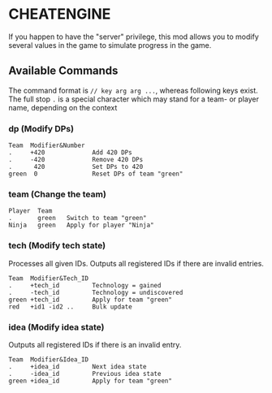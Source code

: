 # CHEATENGINE


If you happen to have the "server" privilege, this mod allows you to modify
several values in the game to simulate progress in the game.


## Available Commands

The command format is `// key arg arg ...`, whereas following keys exist.
The full stop `.` is a special character which may stand for a team- or player
name, depending on the context

### dp (Modify DPs)

	Team  Modifier&Number
	.     +420             Add 420 DPs
	.     -420             Remove 420 DPs
	.      420             Set DPs to 420
	green  0               Reset DPs of team "green"

### team (Change the team)

	Player  Team
	.       green   Switch to team "green"
	Ninja   green   Apply for player "Ninja"

### tech (Modify tech state)
Processes all given IDs. Outputs all registered IDs if there are invalid entries.

	Team  Modifier&Tech_ID
	.     +tech_id         Technology = gained
	.     -tech_id         Technology = undiscovered
	green +tech_id         Apply for team "green"
	red   +id1 -id2 ..     Bulk update

### idea (Modify idea state)
Outputs all registered IDs if there is an invalid entry.

	Team  Modifier&Idea_ID
	.     +idea_id         Next idea state
	.     -idea_id         Previous idea state
	green +idea_id         Apply for team "green"

